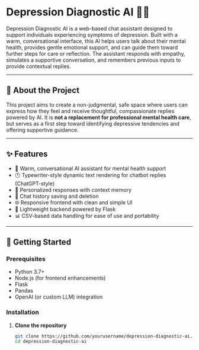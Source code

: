 # Depression Diagnostic AI 💬🧠

Depression Diagnostic AI is a web-based chat assistant designed to support individuals experiencing symptoms of depression. Built with a warm, conversational interface, this AI helps users talk about their mental health, provides gentle emotional support, and can guide them toward further steps for care or reflection. The assistant responds with empathy, simulates a supportive conversation, and remembers previous inputs to provide contextual replies.

---

## 🧠 About the Project

This project aims to create a non-judgmental, safe space where users can express how they feel and receive thoughtful, compassionate replies powered by AI. It is **not a replacement for professional mental health care**, but serves as a first step toward identifying depressive tendencies and offering supportive guidance.

---

## ✨ Features

- 💬 Warm, conversational AI assistant for mental health support
- 🕐 Typewriter-style dynamic text rendering for chatbot replies (ChatGPT-style)
- 🧑 Personalized responses with context memory
- 📁 Chat history saving and deletion
- 🌐 Responsive frontend with clean and simple UI
- 🧪 Lightweight backend powered by Flask
- 📊 CSV-based data handling for ease of use and portability

---

## 🚀 Getting Started

### Prerequisites

- Python 3.7+
- Node.js (for frontend enhancements)
- Flask
- Pandas
- OpenAI (or custom LLM) integration

### Installation

1. **Clone the repository**
   ```bash
   git clone https://github.com/yourusername/depression-diagnostic-ai.git
   cd depression-diagnostic-ai
